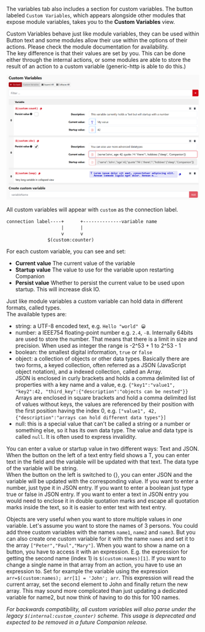 The variables tab also includes a section for custom variables. The button labeled `Custom Variables`, which appears alongside other modules that expose module variables, takes you to the **Custom Variables** view.

Custom Variables behave just like module variables, they can be used within Button text and some modules allow their use within the options of their actions. Please check the module documentation for availability.  
The key difference is that their values are set by you. This can be done either through the internal actions, or some modules are able to store the result of an action to a custom variable (generic-http is able to do this.)

![Custom Variables View](images/custom-variables.png?raw=true 'Custom Variables View')

All custom variables will appear with `custom` as the connection label.

```
connection label----+      +--------------variable name
                    |      |
                    v      v
               $(custom:counter)
```

For each custom variable, you can see and set:

- **Current value** The current value of the variable
- **Startup value** The value to use for the variable upon restarting Companion
- **Persist value** Whether to persist the current value to be used upon startup. This will increase disk IO.

Just like module variables a custom variable can hold data in different formats, called types.  
The available types are:

- string: a UTF-8 encoded text, e.g. `Hello "world" 😀`
- number: a IEEE754 floating-point number e.g. `2.4`, `-8`. Internally 64bits are used to store the number. That means that there is a limit in size and precision. When used as integer the range is -2^53 + 1 to 2^53 - 1
- boolean: the smallest digital information, `true` or `false`
- object: a collection of objects or other data types. Basically there are two forms, a keyed collection, often referred as a JSON (JavaScript object notation), and a indexed collection, called an Array.  
  JSON is enclosed in curly brackets and holds a comma delimited list of properties with a key name and a value, e.g. `{"key1":"value1", "key2":42, "third_key":{"description":"objects can be nested"}}`  
  Arrays are enclosed in square brackets and hold a comma delimited list of values without keys, the values are referenced by their position with the first position having the index 0, e.g. `["value1", 42, {"description":"arrays can hold different data types"}]`
- null: this is a special value that can't be called a string or a number or something else, so it has its own data type. The value and data type is called `null`. It is often used to express invalidity.

You can enter a value or startup value in two different ways: Text and JSON.
When the button on the left of a text entry field shows a T, you can enter text in the field and the variable will be updated with that text. The data type of the variable will be string.  
When the button on the left is switched to {}, you can enter JSON and the variable will be updated with the corresponding value. If you want to enter a number, just type it in JSON entry. If you want to enter a boolean just type true or false in JSON entry. If you want to enter a text in JSON entry you would need to enclose it in double quotation marks and escape all quotation marks inside the text, so it is easier to enter text with text entry.

Objects are very useful when you want to store multiple values in _one_ variable. Let's assume you want to store the names of 3 persons. You could add three custom variables with the names `name1`, `name2` and `name3`. But you can also create one custom variable for it with the name `names` and set it to the array `["Peter","Paul","Mary"]`. When you want to show a name on a button, you have to access it with an expression. E.g. the expression for getting the second name (index 1) is `$(custom:names)[1]`. If you want to change a single name in that array from an action, you have to use an expression to. Set for example the variable using the expression `arr=$(custom:names); arr[1] = 'John'; arr`. This expression will read the current array, set the second element to John and finally return the new array. This may sound more complicated than just updating a dedicated variable for name2, but now think of having to do this for 100 names.

_For backwards compatibility, all custom variables will also parse under the legacy `$(internal:custom_counter)` scheme. This usage is deprecated and expected to be removed in a future Companion release._
